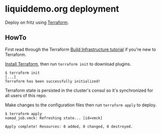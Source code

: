# liquiddemo.org deployment

Deploy on fritz using [Terraform].

[Terraform]: https://www.terraform.io/


## HowTo
First read through the Terraform [Build Infrastructure tutorial] if you're new
to Terraform.

[Install Terraform], then run `terraform init` to download plugins.

```
$ terraform init
[...]
Terraform has been successfully initialized!
```

Terraform state is persisted in the cluster's consul so it's synchronized for
all users of this repo.

Make changes to the configuration files then run `terraform apply` to deploy.

```
$ terraform apply
nomad_job.vmck: Refreshing state... [id=vmck]

Apply complete! Resources: 0 added, 0 changed, 0 destroyed.
```

[Build Infrastructure tutorial]: https://learn.hashicorp.com/terraform/getting-started/build
[Install Terraform]: https://www.terraform.io/downloads.html
